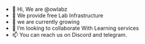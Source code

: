 - 👋 Hi, We are @owlabz
- 👀 We provide free Lab Infrastructure
- 🌱 we are currently growing
- 💞️ I’m looking to collaborate With Learning services
- 📫 You can reach us on Discord and telegram.

<!---
owlabz/owlabz is a ✨ special ✨ repository because its `README.md` (this file) appears on your GitHub profile.
You can click the Preview link to take a look at your changes.
--->
